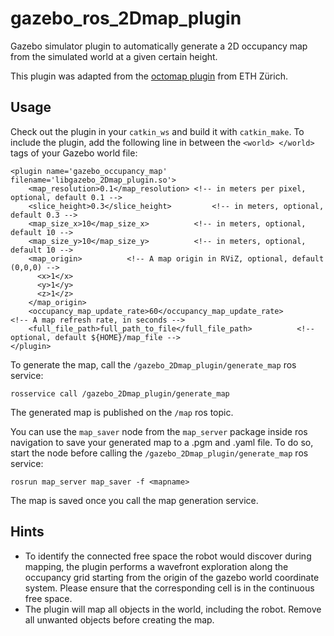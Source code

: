 # gazebo_ros_2Dmap_plugin
Gazebo simulator plugin to automatically generate a 2D occupancy map from the simulated world at a given certain height. 

This plugin was adapted from the [octomap plugin](https://github.com/ethz-asl/rotors_simulator/tree/master/rotors_gazebo_plugins) from ETH Zürich.

## Usage 
Check out the plugin in your `catkin_ws` and build it with `catkin_make`.
To include the plugin, add the following line in between the `<world> </world>` tags of your Gazebo world file:

```
<plugin name='gazebo_occupancy_map' filename='libgazebo_2Dmap_plugin.so'>
    <map_resolution>0.1</map_resolution> <!-- in meters per pixel, optional, default 0.1 -->
    <slice_height>0.3</slice_height>         <!-- in meters, optional, default 0.3 -->
    <map_size_x>10</map_size_x>          <!-- in meters, optional, default 10 -->
    <map_size_y>10</map_size_y>          <!-- in meters, optional, default 10 -->
    <map_origin>          <!-- A map origin in RViZ, optional, default (0,0,0) -->
      <x>1</x>
      <y>1</y>
      <z>1</z>
    </map_origin>
    <occupancy_map_update_rate>60</occupancy_map_update_rate>          <!-- A map refresh rate, in seconds -->
    <full_file_path>full_path_to_file</full_file_path>          <!-- optional, default ${HOME}/map_file -->
</plugin>
```

To generate the map, call the `/gazebo_2Dmap_plugin/generate_map` ros service:

```
rosservice call /gazebo_2Dmap_plugin/generate_map
```

The generated map is published on the `/map` ros topic. 

You can use the `map_saver` node from the `map_server` package inside ros navigation to save your generated map to a .pgm and .yaml file. To do so, start the node before calling the `/gazebo_2Dmap_plugin/generate_map` ros service:

```
rosrun map_server map_saver -f <mapname>
```
The map is saved once you call the map generation service.

## Hints

* To identify the connected free space the robot would discover during mapping, the plugin performs a wavefront exploration along the occupancy grid starting from the origin of the gazebo world coordinate system. Please ensure that the corresponding cell is in the continuous free space. 
* The plugin will map all objects in the world, including the robot. Remove all unwanted  objects before creating the map. 
